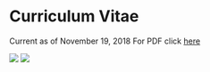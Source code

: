 # Curriculum Vitae

Current as of November 19, 2018
For PDF click [here](https://evanhazey.github.io/evanhazenunez/Graphics/CV.pdf)

<img src="https://evanhazey.github.io/evanhazenunez/Graphics/CV_1.png">

<img src="https://evanhazey.github.io/evanhazenunez/Graphics/CV_2.png">



